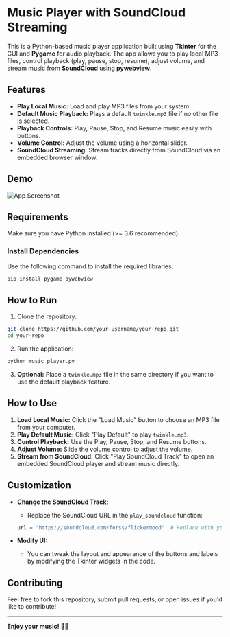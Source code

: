 # Music Player with SoundCloud Streaming

This is a Python-based music player application built using **Tkinter** for the GUI and **Pygame** for audio playback. The app allows you to play local MP3 files, control playback (play, pause, stop, resume), adjust volume, and stream music from **SoundCloud** using **pywebview**.

## Features

- **Play Local Music:** Load and play MP3 files from your system.
- **Default Music Playback:** Plays a default `twinkle.mp3` file if no other file is selected.
- **Playback Controls:** Play, Pause, Stop, and Resume music easily with buttons.
- **Volume Control:** Adjust the volume using a horizontal slider.
- **SoundCloud Streaming:** Stream tracks directly from SoundCloud via an embedded browser window.

## Demo

![App Screenshot](screenshot.png)  <!-- Add a screenshot of your app if available -->

## Requirements

Make sure you have Python installed (>= 3.6 recommended).

### Install Dependencies

Use the following command to install the required libraries:

```bash
pip install pygame pywebview
```

## How to Run

1. Clone the repository:

```bash
git clone https://github.com/your-username/your-repo.git
cd your-repo
```

2. Run the application:

```bash
python music_player.py
```

3. **Optional:** Place a `twinkle.mp3` file in the same directory if you want to use the default playback feature.

## How to Use

1. **Load Local Music:** Click the "Load Music" button to choose an MP3 file from your computer.
2. **Play Default Music:** Click "Play Default" to play `twinkle.mp3`.
3. **Control Playback:** Use the Play, Pause, Stop, and Resume buttons.
4. **Adjust Volume:** Slide the volume control to adjust the volume.
5. **Stream from SoundCloud:** Click "Play SoundCloud Track" to open an embedded SoundCloud player and stream music directly.

## Customization

- **Change the SoundCloud Track:**
  - Replace the SoundCloud URL in the `play_soundcloud` function:
  
  ```python
  url = "https://soundcloud.com/forss/flickermood"  # Replace with your desired track URL
  ```

- **Modify UI:**
  - You can tweak the layout and appearance of the buttons and labels by modifying the Tkinter widgets in the code.

## Contributing

Feel free to fork this repository, submit pull requests, or open issues if you'd like to contribute!

---

**Enjoy your music! 🎵🎶**

